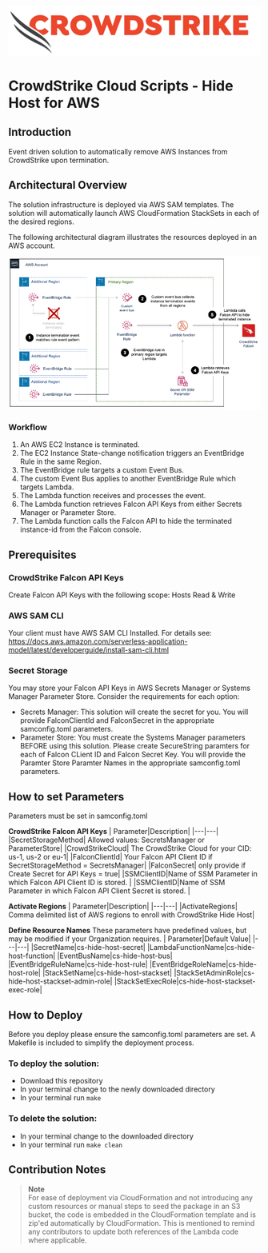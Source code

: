 ![image](/images/cs-logo.png)
# CrowdStrike Cloud Scripts - Hide Host for AWS

## Introduction

Event driven solution to automatically remove AWS Instances from CrowdStrike upon termination.

## Architectural Overview

The solution infrastructure is deployed via AWS SAM templates. The solution will automatically launch AWS CloudFormation StackSets in each of the desired regions.

The following architectural diagram illustrates the resources deployed in an AWS account.

![image](/images/aws-diagram.png)

### Workflow
1. An AWS EC2 Instance is terminated.
2. The EC2 Instance State-change notification triggers an EventBridge Rule in the same Region.
3. The EventBridge rule targets a custom Event Bus.
4. The custom Event Bus applies to another EventBridge Rule which targets Lambda.
5. The Lambda function receives and processes the event.
6. The Lambda function retrieves Falcon API Keys from either Secrets Manager or Parameter Store.
7. The Lambda function calls the Falcon API to hide the terminated instance-id from the Falcon console.

## Prerequisites

### CrowdStrike Falcon API Keys
Create Falcon API Keys with the following scope: Hosts Read & Write

### AWS SAM CLI
Your client must have AWS SAM CLI Installed.  For details see: https://docs.aws.amazon.com/serverless-application-model/latest/developerguide/install-sam-cli.html

### Secret Storage
You may store your Falcon API Keys in AWS Secrets Manager or Systems Manager Parameter Store.  Consider the requirements for each option:
- Secrets Manager: This solution will create the secret for you. You will provide FalconClientId and FalconSecret in the appropriate samconfig.toml parameters.
- Parameter Store: You must create the Systems Manager parameters BEFORE using this solution. Please create SecureString paramters for each of Falcon CLient ID and Falcon Secret Key.  You will provide the Paramter Store Paramter Names in the appropriate samconfig.toml parameters.

## How to set Parameters

Parameters must be set in samconfig.toml

**CrowdStrike Falcon API Keys**
| Parameter|Description|
|---|---|
|SecretStorageMethod| Allowed values: SecretsManager or ParameterStore|
|CrowdStrikeCloud| The CrowdStrike Cloud for your CID: us-1, us-2 or eu-1|
|FalconClientId| Your Falcon API Client ID if SecretStorageMethod = SecretsManager|
|FalconSecret| only provide if Create Secret for API Keys = true|
|SSMClientID|Name of SSM Parameter in which Falcon API Client ID is stored. |
|SSMClientID|Name of SSM Parameter in which Falcon API Client Secret is stored. |

**Activate Regions**
| Parameter|Description|
|---|---|
|ActivateRegions| Comma delimited list of AWS regions to enroll with CrowdStrike Hide Host|

**Define Resource Names** 
These parameters have predefined values, but may be modified if your Organization requires.
| Parameter|Default Value|
|---|---|
|SecretName|cs-hide-host-secret|
|LambdaFunctionName|cs-hide-host-function|
|EventBusName|cs-hide-host-bus|
|EventBridgeRuleName|cs-hide-host-rule|
|EventBridgeRoleName|cs-hide-host-role|
|StackSetName|cs-hide-host-stackset|
|StackSetAdminRole|cs-hide-host-stackset-admin-role|
|StackSetExecRole|cs-hide-host-stackset-exec-role|

## How to Deploy
Before you deploy please ensure the samconfig.toml parameters are set.  A Makefile is included to simplify the deployment process.  
### To deploy the solution:
- Download this repository
- In your terminal change to the newly downloaded directory
- In your terminal run `make`

### To delete the solution:
- In your terminal change to the downloaded directory
- In your terminal run `make clean`

## Contribution Notes

> **Note** <br>
> For ease of deployment via CloudFormation and not introducing any custom resources or manual steps to seed the package in an S3 bucket, the code is embedded in the CloudFormation template and is zip'ed automatically by CloudFormation. This is mentioned to remind any contributors to update both references of the Lambda code where applicable.
